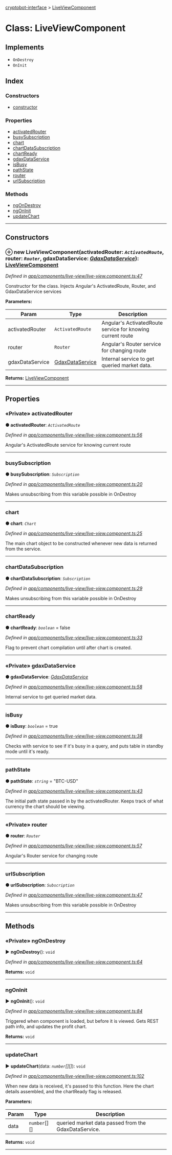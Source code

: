 [cryptobot-interface](../README.md) > [LiveViewComponent](../classes/liveviewcomponent.md)



# Class: LiveViewComponent

## Implements

* `OnDestroy`
* `OnInit`

## Index

### Constructors

* [constructor](liveviewcomponent.md#markdown-header-constructor)


### Properties

* [activatedRouter](liveviewcomponent.md#markdown-header-private-activatedrouter)
* [busySubscription](liveviewcomponent.md#markdown-header-busysubscription)
* [chart](liveviewcomponent.md#markdown-header-chart)
* [chartDataSubscription](liveviewcomponent.md#markdown-header-chartdatasubscription)
* [chartReady](liveviewcomponent.md#markdown-header-chartready)
* [gdaxDataService](liveviewcomponent.md#markdown-header-private-gdaxdataservice)
* [isBusy](liveviewcomponent.md#markdown-header-isbusy)
* [pathState](liveviewcomponent.md#markdown-header-pathstate)
* [router](liveviewcomponent.md#markdown-header-private-router)
* [urlSubscription](liveviewcomponent.md#markdown-header-urlsubscription)


### Methods

* [ngOnDestroy](liveviewcomponent.md#markdown-header-private-ngondestroy)
* [ngOnInit](liveviewcomponent.md#markdown-header-ngoninit)
* [updateChart](liveviewcomponent.md#markdown-header-updatechart)



---
## Constructors



### ⊕ **new LiveViewComponent**(activatedRouter: *`ActivatedRoute`*, router: *`Router`*, gdaxDataService: *[GdaxDataService](gdaxdataservice.md)*): [LiveViewComponent](liveviewcomponent.md)


*Defined in [app/components/live-view/live-view.component.ts:47](https://github.com/WilliamRADFunk/cryptobot-interface/blob/660a506/src/app/components/live-view/live-view.component.ts#L47)*



Constructor for the class. Injects Angular's ActivatedRoute, Router, and GdaxDataService services


**Parameters:**

| Param | Type | Description |
| ------ | ------ | ------ |
| activatedRouter | `ActivatedRoute`   |  Angular's ActivatedRoute service for knowing current route |
| router | `Router`   |  Angular's Router service for changing route |
| gdaxDataService | [GdaxDataService](gdaxdataservice.md)   |  Internal service to get queried market data. |





**Returns:** [LiveViewComponent](liveviewcomponent.md)

---


## Properties


### «Private» activatedRouter

**●  activatedRouter**:  *`ActivatedRoute`* 

*Defined in [app/components/live-view/live-view.component.ts:56](https://github.com/WilliamRADFunk/cryptobot-interface/blob/660a506/src/app/components/live-view/live-view.component.ts#L56)*



Angular's ActivatedRoute service for knowing current route




___



###  busySubscription

**●  busySubscription**:  *`Subscription`* 

*Defined in [app/components/live-view/live-view.component.ts:20](https://github.com/WilliamRADFunk/cryptobot-interface/blob/660a506/src/app/components/live-view/live-view.component.ts#L20)*



Makes unsubscribing from this variable possible in OnDestroy




___



###  chart

**●  chart**:  *`Chart`* 

*Defined in [app/components/live-view/live-view.component.ts:25](https://github.com/WilliamRADFunk/cryptobot-interface/blob/660a506/src/app/components/live-view/live-view.component.ts#L25)*



The main chart object to be constructed whenever new data is returned from the service.




___



###  chartDataSubscription

**●  chartDataSubscription**:  *`Subscription`* 

*Defined in [app/components/live-view/live-view.component.ts:29](https://github.com/WilliamRADFunk/cryptobot-interface/blob/660a506/src/app/components/live-view/live-view.component.ts#L29)*



Makes unsubscribing from this variable possible in OnDestroy




___



###  chartReady

**●  chartReady**:  *`boolean`*  = false

*Defined in [app/components/live-view/live-view.component.ts:33](https://github.com/WilliamRADFunk/cryptobot-interface/blob/660a506/src/app/components/live-view/live-view.component.ts#L33)*



Flag to prevent chart compilation until after chart is created.




___



### «Private» gdaxDataService

**●  gdaxDataService**:  *[GdaxDataService](gdaxdataservice.md)* 

*Defined in [app/components/live-view/live-view.component.ts:58](https://github.com/WilliamRADFunk/cryptobot-interface/blob/660a506/src/app/components/live-view/live-view.component.ts#L58)*



Internal service to get queried market data.




___



###  isBusy

**●  isBusy**:  *`boolean`*  = true

*Defined in [app/components/live-view/live-view.component.ts:38](https://github.com/WilliamRADFunk/cryptobot-interface/blob/660a506/src/app/components/live-view/live-view.component.ts#L38)*



Checks with service to see if it's busy in a query, and puts table in standby mode until it's ready.




___



###  pathState

**●  pathState**:  *`string`*  = "BTC-USD"

*Defined in [app/components/live-view/live-view.component.ts:43](https://github.com/WilliamRADFunk/cryptobot-interface/blob/660a506/src/app/components/live-view/live-view.component.ts#L43)*



The initial path state passed in by the activatedRouter. Keeps track of what currency the chart should be viewing.




___



### «Private» router

**●  router**:  *`Router`* 

*Defined in [app/components/live-view/live-view.component.ts:57](https://github.com/WilliamRADFunk/cryptobot-interface/blob/660a506/src/app/components/live-view/live-view.component.ts#L57)*



Angular's Router service for changing route




___



###  urlSubscription

**●  urlSubscription**:  *`Subscription`* 

*Defined in [app/components/live-view/live-view.component.ts:47](https://github.com/WilliamRADFunk/cryptobot-interface/blob/660a506/src/app/components/live-view/live-view.component.ts#L47)*



Makes unsubscribing from this variable possible in OnDestroy




___


## Methods


### «Private» ngOnDestroy

► **ngOnDestroy**(): `void`



*Defined in [app/components/live-view/live-view.component.ts:64](https://github.com/WilliamRADFunk/cryptobot-interface/blob/660a506/src/app/components/live-view/live-view.component.ts#L64)*






**Returns:** `void`





___



###  ngOnInit

► **ngOnInit**(): `void`



*Defined in [app/components/live-view/live-view.component.ts:84](https://github.com/WilliamRADFunk/cryptobot-interface/blob/660a506/src/app/components/live-view/live-view.component.ts#L84)*



Triggered when component is loaded, but before it is viewed. Gets REST path info, and updates the profit chart.




**Returns:** `void`





___



###  updateChart

► **updateChart**(data: *`number`[][]*): `void`



*Defined in [app/components/live-view/live-view.component.ts:102](https://github.com/WilliamRADFunk/cryptobot-interface/blob/660a506/src/app/components/live-view/live-view.component.ts#L102)*



When new data is received, it's passed to this function. Here the chart details assembled, and the chartReady flag is released.


**Parameters:**

| Param | Type | Description |
| ------ | ------ | ------ |
| data | `number`[][]   |  queried market data passed from the GdaxDataService. |





**Returns:** `void`





___


